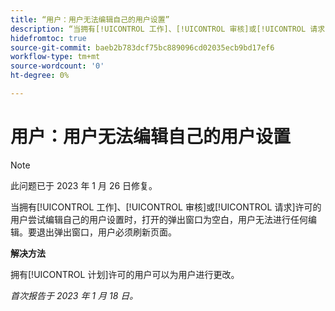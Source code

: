 ```yaml
---
title: “用户：用户无法编辑自己的用户设置”
description: “当拥有[!UICONTROL 工作]、[!UICONTROL 审核]或[!UICONTROL 请求]许可的用户尝试编辑自己的用户设置时，打开的弹出窗口为空白，用户无法进行任何编辑。要退出弹出窗口，用户必须刷新页面。”
hidefromtoc: true
source-git-commit: baeb2b783dcf75bc889096cd02035ecb9bd17ef6
workflow-type: tm+mt
source-wordcount: '0'
ht-degree: 0%

---
```



# 用户：用户无法编辑自己的用户设置

>[!NOTE]
>
>此问题已于 2023 年 1 月 26 日修复。

当拥有[!UICONTROL 工作]、[!UICONTROL 审核]或[!UICONTROL 请求]许可的用户尝试编辑自己的用户设置时，打开的弹出窗口为空白，用户无法进行任何编辑。要退出弹出窗口，用户必须刷新页面。

**解决方法**

拥有[!UICONTROL 计划]许可的用户可以为用户进行更改。

_首次报告于 2023 年 1 月 18 日。_

